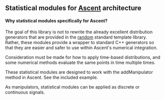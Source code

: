 ## Statistical modules for [Ascent](https://github.com/AnyarInc/cmt) architecture

#### Why statistical modules specifically for Ascent?
The goal of this library is not to rewrite the already excellent distribution generators that are provided in the [random](http://www.cplusplus.com/reference/random/) standard template library.
Rather, these modules provide a wrapper to standard C++ generators so that they are easier and safer to use within Ascent's numerical integration.

Consideration must be made for how to apply time-based distributions, and some numerical methods evaluate the same points in time multiple times.

These statistical modules are designed to work with the addManipulator method in Ascent. See the included example.

As manipulators, statistical modules can be applied as discrete or continuous signals.